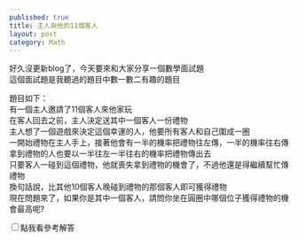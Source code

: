 ```yaml
--- 
published: true
title: 主人與他的11個客人 
layout: post
category: Math
---
```


好久沒更新blog了，今天要來和大家分享一個數學面試題  
這個面試題是我聽過的題目中數一數二有趣的題目  
  
題目如下：  
有一個主人邀請了11個客人來他家玩  
在客人回去之前，主人決定送其中一個客人一份禮物  
主人想了一個遊戲來決定這個幸運的人，他要所有客人和自己圍成一圈  
一開始禮物在主人手上，接著他會有一半的機率把禮物往左傳，一半的機率往右傳  
拿到禮物的人也要以一半往左一半往右的機率把禮物傳出去  
只要客人一碰到這個禮物，他就喪失拿到禮物的機會了，不過他還是得繼續幫忙傳禮物  
換句話說，比其他10個客人晚碰到禮物的那個客人即可獲得禮物  
現在問題來了，如果你是其中一個客人，請問你坐在圓圈中哪個位子獲得禮物的機會最高呢?  

<!-- more -->

<input onclick="ans.style.display=ans.style.display=='none'?'':'none'" type="checkbox" value="ON" />點我看參考解答

<div id="ans" style="display: none;">
應該大多數人的第一感都是主人對面的那個位子吧XD<br>  
我們來看看會發生什麼事情<br>
<br>
如下圖，假設將圓圈座位編號0到11，而且主人做在0號的位子<br>

<img src="/blog/assets/img/guest_circle.png" height="300"><br>

禮物會從主人手中開始傳，也就是0號位子<br>
<br>
我們來先來算算看1號客人可以拿到禮物的機率是多少<br>
1號客人要能拿到禮物的條件是，禮物從0號位子傳出去後，經過來來回回傳遞，最後2號客人比1號客人早碰到禮物<br>
換句話說，就是從1號客人的右手邊開始傳，但是左手邊的人要比自己還先碰到禮物的機率<br>
假設這個機率叫做P1吧<br>
<br>
在仔細計算P1等於多少前，我們來看看其他客人拿到禮物的機率跟P1有甚麼關係<br>
因為對稱性的關係，11號客人拿到禮物的機率顯然也是P1<br>
<br>
那麼4號客人拿到禮物的機率會怎麼樣呢<br>
在4號客人碰到禮物前，會有兩種情況發生：<br>
(a) 3號客人比5號客人早碰到禮物<br>
(b) 5號客人比3號客人早碰到禮物<br>
假設這兩個情況的機率為Pa和Pb，那麼Pa+Pb = 1<br>
<br>
如果遇到了(a)的狀況，這時候禮物會從3號客人，也就是4號客人的右手邊傳出去<br>
而4號客人要拿到禮物的條件是比他左手邊的人還要晚碰到禮物<br>
這個情況有沒有很熟悉呢?<br>
沒錯! 這跟剛剛計算1號客人的情況很像，在(a)的狀況下，4號客人拿到禮物的機率就是P1<br>
所以透過情況(a)，4號客人拿到禮物的機率為Pa*P1<br>
<br>
那情況(b)會怎麼樣呢<br>
當情況(b)發生時，這時候禮物會從5號客人，也就是4號客人的左手邊傳出去<br>
而4號客人要拿到禮物的條件是比他右手邊的人還要晚碰到禮物，這個11號客人遇到的情況也很像，也是P1<br>
所以透過情況(b)，4號客人拿到禮物的機率為Pb*P1<br>
<br>
綜合以上的兩個情況，4號客人拿到禮物的機率為Pa*P1 + Pb*P1 = (Pa + Pb)*P1 = P1<br>
這是一個令人稍為驚訝的結果，明明1號客人離主人位子比較接近，但是4號客人拿到禮物的機率卻跟1號客人一樣<br>
<br>
如果我們用同樣的方式去計算其他客人拿到禮物的機率，會發現所有客人的機率都是P1<br>
所以這題的結論是，坐哪個位子都沒有差別，拿到的禮物機率都是1/11<br>
<br>
這真是我遇過的問題中數一數二有趣的題目了哈哈哈哈<br>
</div>
